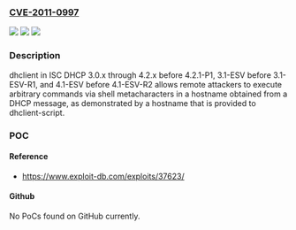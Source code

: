 ### [CVE-2011-0997](https://cve.mitre.org/cgi-bin/cvename.cgi?name=CVE-2011-0997)
![](https://img.shields.io/static/v1?label=Product&message=n%2Fa&color=blue)
![](https://img.shields.io/static/v1?label=Version&message=n%2Fa&color=blue)
![](https://img.shields.io/static/v1?label=Vulnerability&message=n%2Fa&color=brighgreen)

### Description

dhclient in ISC DHCP 3.0.x through 4.2.x before 4.2.1-P1, 3.1-ESV before 3.1-ESV-R1, and 4.1-ESV before 4.1-ESV-R2 allows remote attackers to execute arbitrary commands via shell metacharacters in a hostname obtained from a DHCP message, as demonstrated by a hostname that is provided to dhclient-script.

### POC

#### Reference
- https://www.exploit-db.com/exploits/37623/

#### Github
No PoCs found on GitHub currently.


